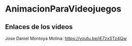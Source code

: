 # AnimacionParaVideojuegos

## Enlaces de los videos

Jose Daniel Montoya Molina: https://youtu.be/jE7zxSTz4Qw
